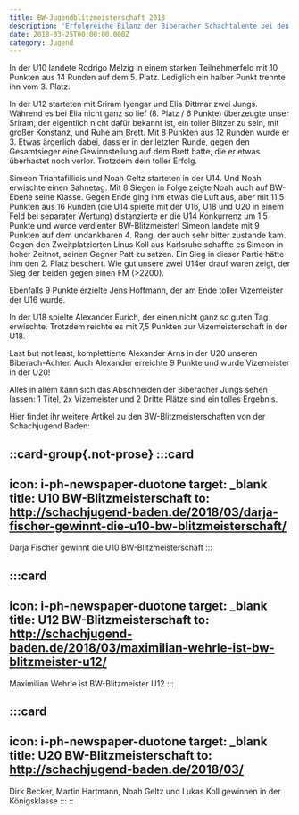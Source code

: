```yaml
---
title: BW-Jugendblitzmeisterschaft 2018
description: 'Erfolgreiche Bilanz der Biberacher Schachtalente bei den BW-Blitzmeisterschaften: Titelgewinn, Vizemeistertitel und starke Einzelleistungen in verschiedenen Altersklassen.'
date: 2018-03-25T00:00:00.000Z
category: Jugend
---
```


In der U10 landete Rodrigo Melzig in einem starken Teilnehmerfeld mit 10 Punkten aus 14 Runden auf dem 5. Platz. Lediglich ein halber Punkt trennte ihn vom 3. Platz.

In der U12 starteten mit Sriram Iyengar und Elia Dittmar zwei Jungs. Während es bei Elia nicht ganz so lief (8. Platz / 6 Punkte) überzeugte unser Sriram, der eigentlich nicht dafür bekannt ist, ein toller Blitzer zu sein, mit großer Konstanz, und Ruhe am Brett. Mit 8 Punkten aus 12 Runden wurde er 3. Etwas ärgerlich dabei, dass er in der letzten Runde, gegen den Gesamtsieger eine Gewinnstellung auf dem Brett hatte, die er etwas überhastet noch verlor. Trotzdem dein toller Erfolg.

Simeon Triantafillidis und Noah Geltz starteten in der U14. Und Noah erwischte einen Sahnetag. Mit 8 Siegen in Folge zeigte Noah auch auf BW-Ebene seine Klasse. Gegen Ende ging ihm etwas die Luft aus, aber mit 11,5 Punkten aus 16 Runden (die U14 spielte mit der U16, U18 und U20 in einem Feld bei separater Wertung) distanzierte er die U14 Konkurrenz um 1,5 Punkte und wurde verdienter BW-Blitzmeister! Simeon landete mit 9 Punkten auf dem undankbaren 4. Rang, der auch sehr bitter zustande kam. Gegen den Zweitplatzierten Linus Koll aus Karlsruhe schaffte es Simeon in hoher Zeitnot, seinen Gegner Patt zu setzen. Ein Sieg in dieser Partie hätte ihm den 2. Platz beschert. Wie gut unsere zwei U14er drauf waren zeigt, der Sieg der beiden gegen einen FM (>2200).

Ebenfalls 9 Punkte erzielte Jens Hoffmann, der am Ende toller Vizemeister der U16 wurde.

In der U18 spielte Alexander Eurich, der einen nicht ganz so guten Tag erwischte. Trotzdem reichte es mit 7,5 Punkten zur Vizemeisterschaft in der U18.

Last but not least, komplettierte Alexander Arns in der U20 unseren Biberach-Achter. Auch Alexander erreichte 9 Punkte und wurde Vizemeister in der U20!

Alles in allem kann sich das Abschneiden der Biberacher Jungs sehen lassen: 1 Titel, 2x Vizemeister und 2 Dritte Plätze sind ein tolles Ergebnis.

Hier findet ihr weitere Artikel zu den BW-Blitzmeisterschaften von der Schachjugend Baden:

::card-group{.not-prose}
  :::card
  ---
  icon: i-ph-newspaper-duotone
  target: _blank
  title: U10 BW-Blitzmeisterschaft
  to: http://schachjugend-baden.de/2018/03/darja-fischer-gewinnt-die-u10-bw-blitzmeisterschaft/
  ---
  Darja Fischer gewinnt die U10 BW-Blitzmeisterschaft
  :::

  :::card
  ---
  icon: i-ph-newspaper-duotone
  target: _blank
  title: U12 BW-Blitzmeisterschaft
  to: http://schachjugend-baden.de/2018/03/maximilian-wehrle-ist-bw-blitzmeister-u12/
  ---
  Maximilian Wehrle ist BW-Blitzmeister U12
  :::

  :::card
  ---
  icon: i-ph-newspaper-duotone
  target: _blank
  title: U20 BW-Blitzmeisterschaft
  to: http://schachjugend-baden.de/2018/03/
  ---
  Dirk Becker, Martin Hartmann, Noah Geltz und Lukas Koll gewinnen in der Königsklasse
  :::
::
